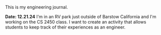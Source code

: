 This is my engineering journal. 

**Date: 12.21.24**
I'm in an RV park just outside of Barstow California and I'm working on the CS 2450 class. I want to create an activity that allows students to keep track of their experiences as an engineer.

